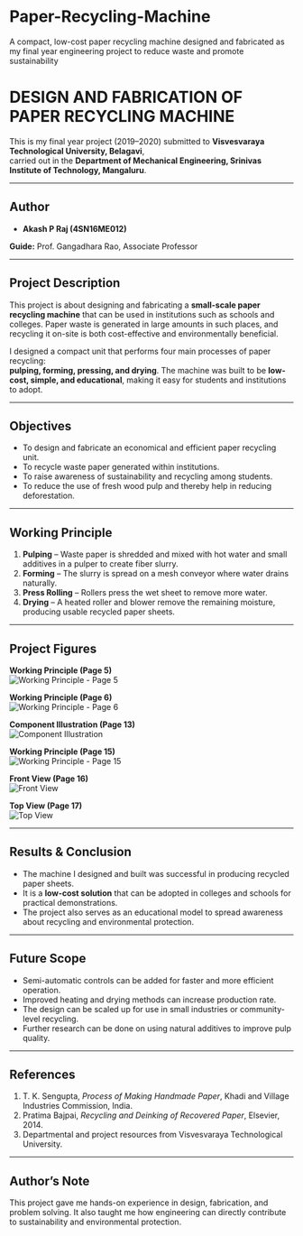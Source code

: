# Paper-Recycling-Machine
A compact, low-cost paper recycling machine designed and fabricated as my final year engineering project to reduce waste and promote sustainability
# DESIGN AND FABRICATION OF PAPER RECYCLING MACHINE

This is my final year project (2019–2020) submitted to **Visvesvaraya Technological University, Belagavi**,  
carried out in the **Department of Mechanical Engineering, Srinivas Institute of Technology, Mangaluru**.

---

## Author

- **Akash P Raj (4SN16ME012)**  

**Guide:** Prof. Gangadhara Rao, Associate Professor  

---

## Project Description

This project is about designing and fabricating a **small-scale paper recycling machine** that can be
used in institutions such as schools and colleges. Paper waste is generated in large amounts in
such places, and recycling it on-site is both cost-effective and environmentally beneficial.

I designed a compact unit that performs four main processes of paper recycling:  
**pulping, forming, pressing, and drying**. The machine was built to be **low-cost, simple, and
educational**, making it easy for students and institutions to adopt.

---

## Objectives

- To design and fabricate an economical and efficient paper recycling unit.  
- To recycle waste paper generated within institutions.  
- To raise awareness of sustainability and recycling among students.  
- To reduce the use of fresh wood pulp and thereby help in reducing deforestation.  

---

## Working Principle

1. **Pulping** – Waste paper is shredded and mixed with hot water and small additives in a pulper to create fiber slurry.  
2. **Forming** – The slurry is spread on a mesh conveyor where water drains naturally.  
3. **Press Rolling** – Rollers press the wet sheet to remove more water.  
4. **Drying** – A heated roller and blower remove the remaining moisture, producing usable recycled paper sheets.  

---

## Project Figures

**Working Principle (Page 5)**  
![Working Principle - Page 5](images/page-05-working-principle.png)

**Working Principle (Page 6)**  
![Working Principle - Page 6](images/page-06-working-principle.png)

**Component Illustration (Page 13)**  
![Component Illustration](images/page-13-figure.png)

**Working Principle (Page 15)**  
![Working Principle - Page 15](images/page-15-working-principle.png)

**Front View (Page 16)**  
![Front View](images/page-16-front-view.png)

**Top View (Page 17)**  
![Top View](images/page-17-top-view.png)


---

## Results & Conclusion

- The machine I designed and built was successful in producing recycled paper sheets.  
- It is a **low-cost solution** that can be adopted in colleges and schools for practical demonstrations.  
- The project also serves as an educational model to spread awareness about recycling and environmental protection.  

---

## Future Scope

- Semi-automatic controls can be added for faster and more efficient operation.  
- Improved heating and drying methods can increase production rate.  
- The design can be scaled up for use in small industries or community-level recycling.  
- Further research can be done on using natural additives to improve pulp quality.  

---

## References

1. T. K. Sengupta, *Process of Making Handmade Paper*, Khadi and Village Industries Commission, India.  
2. Pratima Bajpai, *Recycling and Deinking of Recovered Paper*, Elsevier, 2014.  
3. Departmental and project resources from Visvesvaraya Technological University.  

---

## Author’s Note

This project gave me hands-on experience in design, fabrication, and problem solving. It also
taught me how engineering can directly contribute to sustainability and environmental protection.
